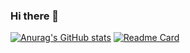### Hi there 👋
[![Anurag's GitHub stats](https://github-readme-stats.vercel.app/api?username=yangzidemuou)](https://github.com/anuraghazra/github-readme-stats)
[![Readme Card](https://github-readme-stats.vercel.app/api/pin/?username=yangzidemuou&repo=github-readme-stats)](https://github.com/anuraghazra/github-readme-stats)


<!--
**yangzidemuou/yangzidemuou** is a ✨ _special_ ✨ repository because its `README.md` (this file) appears on your GitHub profile.

Here are some ideas to get you started:

- 🔭 I’m currently working on ...
- 🌱 I’m currently learning ...
- 👯 I’m looking to collaborate on ...
- 🤔 I’m looking for help with ...
- 💬 Ask me about ...
- 📫 How to reach me: ...
- 😄 Pronouns: ...
- ⚡ Fun fact: ...
-->
